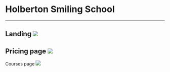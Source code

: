 # Holberton Smiling School

---
Landing
![](design/Desktop/01_SMILESCHOOL_LANDING_desktop@2x.png)
---
Pricing page
![](design/Desktop/02_SMILESCHOOL_PRICING_desktop@2x.png)
---
Courses page
![](design/Desktop/03_SMILESCHOOL_COURSES_desktop@2x.png)